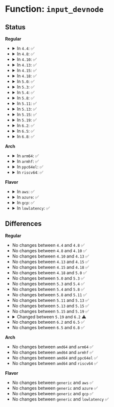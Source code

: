 # Function: <code>input_devnode</code>

## Status
<b>Regular</b>
<ul>
<li>
<details>
<summary>In <code>4.4</code>: ✅</summary>

```c
char *input_devnode(struct device *dev, umode_t *mode);
```

**Collision:** Unique Static

**Inline:** No

**Transformation:** False

**Instances:**

```
In drivers/input/input.c (ffffffff816672a0)
Location: drivers/input/input.c:1762
Inline: False
```
**Symbols:**

```
ffffffff816672a0-ffffffff816672cb: input_devnode (STB_LOCAL)
```
</details>
</li>
<li>
<details>
<summary>In <code>4.8</code>: ✅</summary>

```c
char *input_devnode(struct device *dev, umode_t *mode);
```

**Collision:** Unique Static

**Inline:** No

**Transformation:** False

**Instances:**

```
In drivers/input/input.c (ffffffff816c7540)
Location: drivers/input/input.c:1761
Inline: False
```
**Symbols:**

```
ffffffff816c7540-ffffffff816c756b: input_devnode (STB_LOCAL)
```
</details>
</li>
<li>
<details>
<summary>In <code>4.10</code>: ✅</summary>

```c
char *input_devnode(struct device *dev, umode_t *mode);
```

**Collision:** Unique Static

**Inline:** No

**Transformation:** False

**Instances:**

```
In drivers/input/input.c (ffffffff816f5530)
Location: drivers/input/input.c:1761
Inline: False
```
**Symbols:**

```
ffffffff816f5530-ffffffff816f555b: input_devnode (STB_LOCAL)
```
</details>
</li>
<li>
<details>
<summary>In <code>4.13</code>: ✅</summary>

```c
char *input_devnode(struct device *dev, umode_t *mode);
```

**Collision:** Unique Static

**Inline:** No

**Transformation:** False

**Instances:**

```
In drivers/input/input.c (ffffffff8170b090)
Location: drivers/input/input.c:1761
Inline: False
```
**Symbols:**

```
ffffffff8170b090-ffffffff8170b0b9: input_devnode (STB_LOCAL)
```
</details>
</li>
<li>
<details>
<summary>In <code>4.15</code>: ✅</summary>

```c
char *input_devnode(struct device *dev, umode_t *mode);
```

**Collision:** Unique Static

**Inline:** No

**Transformation:** False

**Instances:**

```
In drivers/input/input.c (ffffffff8177c290)
Location: drivers/input/input.c:1755
Inline: False
```
**Symbols:**

```
ffffffff8177c290-ffffffff8177c2b9: input_devnode (STB_LOCAL)
```
</details>
</li>
<li>
<details>
<summary>In <code>4.18</code>: ✅</summary>

```c
char *input_devnode(struct device *dev, umode_t *mode);
```

**Collision:** Unique Static

**Inline:** No

**Transformation:** False

**Instances:**

```
In drivers/input/input.c (ffffffff817bd330)
Location: drivers/input/input.c:1763
Inline: False
```
**Symbols:**

```
ffffffff817bd330-ffffffff817bd359: input_devnode (STB_LOCAL)
```
</details>
</li>
<li>
<details>
<summary>In <code>5.0</code>: ✅</summary>

```c
char *input_devnode(struct device *dev, umode_t *mode);
```

**Collision:** Unique Static

**Inline:** No

**Transformation:** False

**Instances:**

```
In drivers/input/input.c (ffffffff817e4790)
Location: drivers/input/input.c:1763
Inline: False
```
**Symbols:**

```
ffffffff817e4790-ffffffff817e47b9: input_devnode (STB_LOCAL)
```
</details>
</li>
<li>
<details>
<summary>In <code>5.3</code>: ✅</summary>

```c
char *input_devnode(struct device *dev, umode_t *mode);
```

**Collision:** Unique Static

**Inline:** No

**Transformation:** False

**Instances:**

```
In drivers/input/input.c (ffffffff818251e0)
Location: drivers/input/input.c:1759
Inline: False
```
**Symbols:**

```
ffffffff818251e0-ffffffff81825208: input_devnode (STB_LOCAL)
```
</details>
</li>
<li>
<details>
<summary>In <code>5.4</code>: ✅</summary>

```c
char *input_devnode(struct device *dev, umode_t *mode);
```

**Collision:** Unique Static

**Inline:** No

**Transformation:** False

**Instances:**

```
In drivers/input/input.c (ffffffff81856690)
Location: drivers/input/input.c:1792
Inline: False
```
**Symbols:**

```
ffffffff81856690-ffffffff818566b8: input_devnode (STB_LOCAL)
```
</details>
</li>
<li>
<details>
<summary>In <code>5.8</code>: ✅</summary>

```c
char *input_devnode(struct device *dev, umode_t *mode);
```

**Collision:** Unique Static

**Inline:** No

**Transformation:** False

**Instances:**

```
In drivers/input/input.c (ffffffff81928b50)
Location: drivers/input/input.c:1790
Inline: False
```
**Symbols:**

```
ffffffff81928b50-ffffffff81928b78: input_devnode (STB_LOCAL)
```
</details>
</li>
<li>
<details>
<summary>In <code>5.11</code>: ✅</summary>

```c
char *input_devnode(struct device *dev, umode_t *mode);
```

**Collision:** Unique Static

**Inline:** No

**Transformation:** False

**Instances:**

```
In drivers/input/input.c (ffffffff81930080)
Location: drivers/input/input.c:1888
Inline: False
```
**Symbols:**

```
ffffffff81930080-ffffffff819300a8: input_devnode (STB_LOCAL)
```
</details>
</li>
<li>
<details>
<summary>In <code>5.13</code>: ✅</summary>

```c
char *input_devnode(struct device *dev, umode_t *mode);
```

**Collision:** Unique Static

**Inline:** No

**Transformation:** False

**Instances:**

```
In drivers/input/input.c (ffffffff819132e0)
Location: drivers/input/input.c:1888
Inline: False
```
**Symbols:**

```
ffffffff819132e0-ffffffff81913308: input_devnode (STB_LOCAL)
```
</details>
</li>
<li>
<details>
<summary>In <code>5.15</code>: ✅</summary>

```c
char *input_devnode(struct device *dev, umode_t *mode);
```

**Collision:** Unique Static

**Inline:** No

**Transformation:** False

**Instances:**

```
In drivers/input/input.c (ffffffff819b5180)
Location: drivers/input/input.c:1888
Inline: False
```
**Symbols:**

```
ffffffff819b5180-ffffffff819b51a8: input_devnode (STB_LOCAL)
```
</details>
</li>
<li>
<details>
<summary>In <code>5.19</code>: ✅</summary>

```c
char *input_devnode(struct device *dev, umode_t *mode);
```

**Collision:** Unique Static

**Inline:** No

**Transformation:** False

**Instances:**

```
In drivers/input/input.c (ffffffff81b14540)
Location: drivers/input/input.c:1933
Inline: False
```
**Symbols:**

```
ffffffff81b14540-ffffffff81b14572: input_devnode (STB_LOCAL)
```
</details>
</li>
<li>
<details>
<summary>In <code>6.2</code>: ✅</summary>

```c
char *input_devnode(const struct device *dev, umode_t *mode);
```

**Collision:** Unique Static

**Inline:** No

**Transformation:** False

**Instances:**

```
In drivers/input/input.c (ffffffff81ca54d0)
Location: drivers/input/input.c:1917
Inline: False
```
**Symbols:**

```
ffffffff81ca54d0-ffffffff81ca5502: input_devnode (STB_LOCAL)
```
</details>
</li>
<li>
<details>
<summary>In <code>6.5</code>: ✅</summary>

```c
char *input_devnode(const struct device *dev, umode_t *mode);
```

**Collision:** Unique Static

**Inline:** No

**Transformation:** False

**Instances:**

```
In drivers/input/input.c (ffffffff81d0cc10)
Location: drivers/input/input.c:1916
Inline: False
```
**Symbols:**

```
ffffffff81d0cc10-ffffffff81d0cc42: input_devnode (STB_LOCAL)
```
</details>
</li>
<li>
<details>
<summary>In <code>6.8</code>: ✅</summary>

```c
char *input_devnode(const struct device *dev, umode_t *mode);
```

**Collision:** Unique Static

**Inline:** No

**Transformation:** False

**Instances:**

```
In drivers/input/input.c (ffffffff81dc28a0)
Location: drivers/input/input.c:1916
Inline: False
```
**Symbols:**

```
ffffffff81dc28a0-ffffffff81dc28d2: input_devnode (STB_LOCAL)
```
</details>
</li>
</ul>
<b>Arch</b>
<ul>
<li>
<details>
<summary>In <code>arm64</code>: ✅</summary>

```c
char *input_devnode(struct device *dev, umode_t *mode);
```

**Collision:** Unique Static

**Inline:** No

**Transformation:** False

**Instances:**

```
In drivers/input/input.c (ffff800010a95798)
Location: drivers/input/input.c:1792
Inline: False
```
**Symbols:**

```
ffff800010a95798-ffff800010a957d8: input_devnode (STB_LOCAL)
```
</details>
</li>
<li>
<details>
<summary>In <code>armhf</code>: ✅</summary>

```c
char *input_devnode(struct device *dev, umode_t *mode);
```

**Collision:** Unique Static

**Inline:** No

**Transformation:** False

**Instances:**

```
In drivers/input/input.c (c0b783e8)
Location: drivers/input/input.c:1792
Inline: False
```
**Symbols:**

```
c0b783e8-c0b7841c: input_devnode (STB_LOCAL)
```
</details>
</li>
<li>
<details>
<summary>In <code>ppc64el</code>: ✅</summary>

```c
char *input_devnode(struct device *dev, umode_t *mode);
```

**Collision:** Unique Static

**Inline:** No

**Transformation:** False

**Instances:**

```
In drivers/input/input.c (c000000000b74b00)
Location: drivers/input/input.c:1792
Inline: False
```
**Symbols:**

```
c000000000b74b00-c000000000b74b50: input_devnode (STB_LOCAL)
```
</details>
</li>
<li>
<details>
<summary>In <code>riscv64</code>: ✅</summary>

```c
char *input_devnode(struct device *dev, umode_t *mode);
```

**Collision:** Unique Static

**Inline:** No

**Transformation:** False

**Instances:**

```
In drivers/input/input.c (ffffffe0006a7242)
Location: drivers/input/input.c:1792
Inline: False
```
**Symbols:**

```
ffffffe0006a7242-ffffffe0006a727e: input_devnode (STB_LOCAL)
```
</details>
</li>
</ul>
<b>Flavor</b>
<ul>
<li>
<details>
<summary>In <code>aws</code>: ✅</summary>

```c
char *input_devnode(struct device *dev, umode_t *mode);
```

**Collision:** Unique Static

**Inline:** No

**Transformation:** False

**Instances:**

```
In drivers/input/input.c (ffffffff8180b6a0)
Location: drivers/input/input.c:1792
Inline: False
```
**Symbols:**

```
ffffffff8180b6a0-ffffffff8180b6c8: input_devnode (STB_LOCAL)
```
</details>
</li>
<li>
<details>
<summary>In <code>azure</code>: ✅</summary>

```c
char *input_devnode(struct device *dev, umode_t *mode);
```

**Collision:** Unique Static

**Inline:** No

**Transformation:** False

**Instances:**

```
In drivers/input/input.c (ffffffff817d2e10)
Location: drivers/input/input.c:1792
Inline: False
```
**Symbols:**

```
ffffffff817d2e10-ffffffff817d2e38: input_devnode (STB_LOCAL)
```
</details>
</li>
<li>
<details>
<summary>In <code>gcp</code>: ✅</summary>

```c
char *input_devnode(struct device *dev, umode_t *mode);
```

**Collision:** Unique Static

**Inline:** No

**Transformation:** False

**Instances:**

```
In drivers/input/input.c (ffffffff8184a820)
Location: drivers/input/input.c:1792
Inline: False
```
**Symbols:**

```
ffffffff8184a820-ffffffff8184a848: input_devnode (STB_LOCAL)
```
</details>
</li>
<li>
<details>
<summary>In <code>lowlatency</code>: ✅</summary>

```c
char *input_devnode(struct device *dev, umode_t *mode);
```

**Collision:** Unique Static

**Inline:** No

**Transformation:** False

**Instances:**

```
In drivers/input/input.c (ffffffff81865a70)
Location: drivers/input/input.c:1792
Inline: False
```
**Symbols:**

```
ffffffff81865a70-ffffffff81865a98: input_devnode (STB_LOCAL)
```
</details>
</li>
</ul>

## Differences
<b>Regular</b>
<ul>
<li>
No changes between <code>4.4</code> and <code>4.8</code> ✅
</li>
<li>
No changes between <code>4.8</code> and <code>4.10</code> ✅
</li>
<li>
No changes between <code>4.10</code> and <code>4.13</code> ✅
</li>
<li>
No changes between <code>4.13</code> and <code>4.15</code> ✅
</li>
<li>
No changes between <code>4.15</code> and <code>4.18</code> ✅
</li>
<li>
No changes between <code>4.18</code> and <code>5.0</code> ✅
</li>
<li>
No changes between <code>5.0</code> and <code>5.3</code> ✅
</li>
<li>
No changes between <code>5.3</code> and <code>5.4</code> ✅
</li>
<li>
No changes between <code>5.4</code> and <code>5.8</code> ✅
</li>
<li>
No changes between <code>5.8</code> and <code>5.11</code> ✅
</li>
<li>
No changes between <code>5.11</code> and <code>5.13</code> ✅
</li>
<li>
No changes between <code>5.13</code> and <code>5.15</code> ✅
</li>
<li>
No changes between <code>5.15</code> and <code>5.19</code> ✅
</li>
<li>
<details>
<summary>Changed between <code>5.19</code> and <code>6.2</code> ⚠️</summary>
<ul>
<li>
<b>Param type changed. </b>
<code>struct device *dev</code> ➡️ <code>const struct device *dev</code>
</li>
</ul>
</details>
</li>
<li>
No changes between <code>6.2</code> and <code>6.5</code> ✅
</li>
<li>
No changes between <code>6.5</code> and <code>6.8</code> ✅
</li>
</ul>
<b>Arch</b>
<ul>
<li>
No changes between <code>amd64</code> and <code>arm64</code> ✅
</li>
<li>
No changes between <code>amd64</code> and <code>armhf</code> ✅
</li>
<li>
No changes between <code>amd64</code> and <code>ppc64el</code> ✅
</li>
<li>
No changes between <code>amd64</code> and <code>riscv64</code> ✅
</li>
</ul>
<b>Flavor</b>
<ul>
<li>
No changes between <code>generic</code> and <code>aws</code> ✅
</li>
<li>
No changes between <code>generic</code> and <code>azure</code> ✅
</li>
<li>
No changes between <code>generic</code> and <code>gcp</code> ✅
</li>
<li>
No changes between <code>generic</code> and <code>lowlatency</code> ✅
</li>
</ul>

